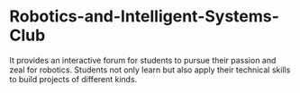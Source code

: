 # Robotics-and-Intelligent-Systems-Club
It provides an interactive forum for students to pursue their passion and zeal for robotics. Students not only learn but also apply their technical skills to build projects of different kinds.
